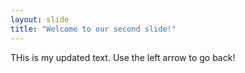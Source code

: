 ```yaml
---
layout: slide
title: "Welcome to our second slide!"
---
```

THis is my updated text.
Use the left arrow to go back!